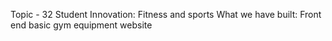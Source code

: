 Topic - 32 
Student Innovation: Fitness and sports
What we have built: Front end basic gym equipment website
